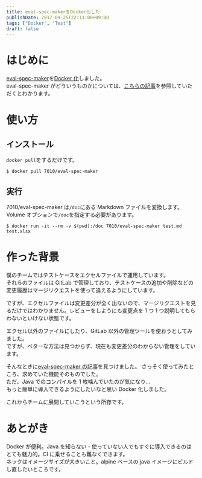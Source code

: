 ```yaml
---
title: eval-spec-makerをDocker化した
publishDate: 2017-09-25T22:11:00+09:00
tags: ["Docker", "Test"]
draft: false
---
```


# はじめに

[eval-spec-maker](https://github.com/ryuta46/eval-spec-maker)を[Docker 化](https://hub.docker.com/r/7010/eval-spec-maker/tags/)しました。  
eval-spec-maker がどういうものかについては、[こちらの記事](http://ryuta46.com/255)を参照していただくとわかります。

# 使い方

## インストール

`docker pull`をするだけです。

```
$ docker pull 7010/eval-spec-maker
```

## 実行

7010/eval-spec-maker は`/doc`にある Markdown ファイルを変換します。
Volume オプションで`/doc`を指定する必要があります。

```
$ docker run -it --rm -v $(pwd):/doc 7010/eval-spec-maker test.md test.xlsx
```

# 作った背景

僕のチームではテストケースをエクセルファイルで運用しています。  
それらのファイルは GitLab で管理しており、テストケースの追加や削除などの変更履歴はマージリクエストを使って追えるようにしています。

ですが、エクセルファイルは変更差分が全く出ないので、マージリクエストを見るだけではわかりません。レビューをしようにも変更点を 1 つ 1 つ説明してもらわないといけない状態です。

エクセル以外のファイルにしたり、GitLab 以外の管理ツールを使おうとしてみました。  
ですが、ベターな方法は見つからず、現在も変更差分のわからない管理をしています。

そんなときに[eval-spec-maker の記事](http://ryuta46.com/255)を見つけました。
さっそく使ってみたところ、求めていた機能そのものでした。  
ただ、Java でのコンパイルを 1 枚噛んでいたのが気になり…  
もっと簡単に導入できるようにしたいなと思い Docker 化しました。

これからチームに展開していこうという所存です。

# あとがき

Docker が便利。Java を知らない・使っていない人でもすぐに導入できるのはとても魅力的。CI に乗せることも難なくできます。  
ネックはイメージサイズが大きいこと。alpine ベースの java イメージにビルドし直したいところです。
